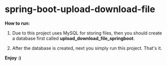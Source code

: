 # spring-boot-upload-download-file

**How to run:**

1. Due to this project uses MySQL for storing files, then you should create a database first called **upload_download_file_springboot**.

2. After the database is created, next you simply run this project. That's it.

**Enjoy :)**